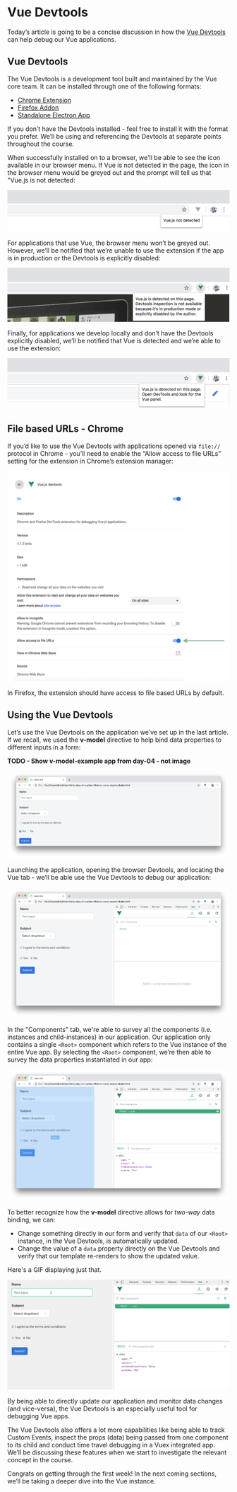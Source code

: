# Vue Devtools

Today’s article is going to be a concise discussion in how the [Vue Devtools](https://github.com/vuejs/vue-devtools) can help debug our Vue applications.

## Vue Devtools

The Vue Devtools is a development tool built and maintained by the Vue core team. It can be installed through one of the following formats:

-   [Chrome Extension](https://chrome.google.com/webstore/detail/vuejs-devtools/nhdogjmejiglipccpnnnanhbledajbpd)
-   [Firefox Addon](https://addons.mozilla.org/en-US/firefox/addon/vue-js-devtools/)
-   [Standalone Electron App](https://github.com/vuejs/vue-devtools/blob/master/shells/electron/README.md)

If you don’t have the Devtools installed - feel free to install it with the format you prefer. We’ll be using and referencing the Devtools at separate points throughout the course.

When successfully installed on to a browser, we'll be able to see the icon available in our browser menu. If Vue is not detected in the page, the icon in the browser menu would be greyed out and the prompt will tell us that "Vue.js is not detected:

![](./public/assets/vue-devtools-not-detected.png)

For applications that use Vue, the browser menu won’t be greyed out. However, we’ll be notified that we’re unable to use the extension if the app is in production or the Devtools is explicitly disabled:

![This app is \[chess.com\](https://www.chess.com/)!](./public/assets/vue-devtools-prod.png)

Finally, for applications we develop locally and don’t have the Devtools explicitly disabled, we’ll be notified that Vue is detected and we’re able to use the extension:

![](./public/assets/vue-devtools-enabled.png)

## File based URLs - Chrome

If you’d like to use the Vue Devtools with applications opened via `file://` protocol in Chrome - you’ll need to enable  the “Allow access to file URLs” setting for the extension in Chrome’s extension manager:

![](./public/assets/vue-devtools-file-enable.png)

In Firefox, the extension should have access to file based URLs by default.

## Using the Vue Devtools

Let’s use the Vue Devtools on the application we’ve set up in the last article. If we recall, we used the **v-model** directive to help bind data properties to different inputs in a form:

**TODO - Show v-model-example app from day-04 - not image**

![](../day-06/public/assets/v-model-example-app.png)

Launching the application, opening the browser Devtools, and locating the Vue tab - we’ll be able use the Vue Devtools to debug our application:

![](./public/assets/vue-devtools-v-model-app.png)

In the "Components" tab, we're able to survey all the components (i.e. instances and child-instances) in our application. Our application only contains a single `<Root>` component which refers to the Vue instance of the entire Vue app. By selecting the `<Root>` component, we’re then able to survey the data properties instantiated in our app:

![](./public/assets/vue-devtools-v-model-app-root-component.png)

To better recognize how the **v-model** directive allows for _two-way_ data binding, we can:

-   Change something directly in our form and verify that `data` of our `<Root>` instance, in the Vue Devtools, is automatically updated.
-   Change the value of a `data` property directly on the Vue Devtools and verify that our template re-renders to show the updated value.

Here's a GIF displaying just that.

![](./public/assets/v-model-two-way-binding.gif)

By being able to directly update our application and monitor data changes (and vice-versa), the Vue Devtools is an especially useful tool for debugging Vue apps.

The Vue Devtools also offers a lot more capabilities like being able to track Custom Events, inspect the props (data) being passed from one component to its child and conduct time travel debugging in a Vuex integrated app. We’ll be discussing these features when we start to investigate the relevant concept in the course.

Congrats on getting through the first week! In the next coming sections, we’ll be taking a deeper dive into the Vue instance.
